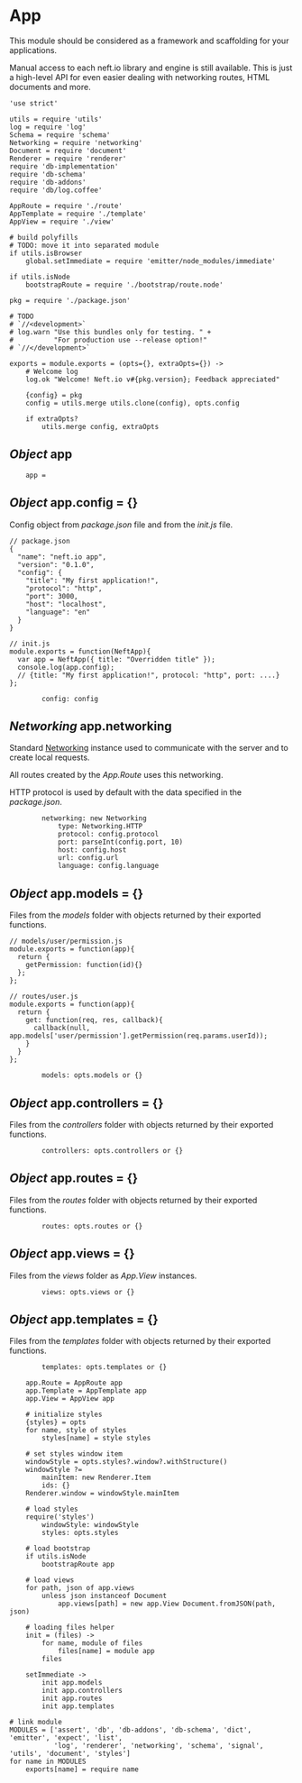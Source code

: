 App
===

This module should be considered as a framework and scaffolding for your applications.

Manual access to each neft.io library and engine is still available.
This is just a high-level API for even easier dealing with networking routes,
HTML documents and more.

	'use strict'

	utils = require 'utils'
	log = require 'log'
	Schema = require 'schema'
	Networking = require 'networking'
	Document = require 'document'
	Renderer = require 'renderer'
	require 'db-implementation'
	require 'db-schema'
	require 'db-addons'
	require 'db/log.coffee'

	AppRoute = require './route'
	AppTemplate = require './template'
	AppView = require './view'

	# build polyfills
	# TODO: move it into separated module
	if utils.isBrowser
		global.setImmediate = require 'emitter/node_modules/immediate'

	if utils.isNode
		bootstrapRoute = require './bootstrap/route.node'

	pkg = require './package.json'

	# TODO
	# `//<development>`
	# log.warn "Use this bundles only for testing. " +
	#          "For production use --release option!"
	# `//</development>`

	exports = module.exports = (opts={}, extraOpts={}) ->
		# Welcome log
		log.ok "Welcome! Neft.io v#{pkg.version}; Feedback appreciated"

		{config} = pkg
		config = utils.merge utils.clone(config), opts.config

		if extraOpts?
			utils.merge config, extraOpts

*Object* app
------------

		app =

*Object* app.config = {}
------------------------

Config object from *package.json* file and from the *init.js* file.

```
// package.json
{
  "name": "neft.io app",
  "version": "0.1.0",
  "config": {
    "title": "My first application!",
    "protocol": "http",
    "port": 3000,
    "host": "localhost",
    "language": "en"
  }
}

// init.js
module.exports = function(NeftApp){
  var app = NeftApp({ title: "Overridden title" });
  console.log(app.config);
  // {title: "My first application!", protocol: "http", port: ....}
};
```

			config: config

*Networking* app.networking
-------------------------------

Standard [Networking](/docs/networking) instance used to communicate
with the server and to create local requests.

All routes created by the *App.Route* uses this networking.

HTTP protocol is used by default with the data specified in the *package.json*.

			networking: new Networking
				type: Networking.HTTP
				protocol: config.protocol
				port: parseInt(config.port, 10)
				host: config.host
				url: config.url
				language: config.language

*Object* app.models = {}
------------------------

Files from the *models* folder with objects returned by their exported functions.

```
// models/user/permission.js
module.exports = function(app){
  return {
    getPermission: function(id){}
  };
};

// routes/user.js
module.exports = function(app){
  return {
  	get: function(req, res, callback){
  	  callback(null, app.models['user/permission'].getPermission(req.params.userId));
  	}
  }
};
```

			models: opts.models or {}

*Object* app.controllers = {}
-----------------------------

Files from the *controllers* folder with objects returned by their exported functions.

			controllers: opts.controllers or {}

*Object* app.routes = {}
------------------------

Files from the *routes* folder with objects returned by their exported functions.

			routes: opts.routes or {}

*Object* app.views = {}
-----------------------

Files from the *views* folder as *App.View* instances.

			views: opts.views or {}

*Object* app.templates = {}
---------------------------

Files from the *templates* folder with objects returned by their exported functions.

			templates: opts.templates or {}

		app.Route = AppRoute app
		app.Template = AppTemplate app
		app.View = AppView app

		# initialize styles
		{styles} = opts
		for name, style of styles
			styles[name] = style styles

		# set styles window item
		windowStyle = opts.styles?.window?.withStructure()
		windowStyle ?=
			mainItem: new Renderer.Item
			ids: {}
		Renderer.window = windowStyle.mainItem

		# load styles
		require('styles')
			windowStyle: windowStyle
			styles: opts.styles

		# load bootstrap
		if utils.isNode
			bootstrapRoute app

		# load views
		for path, json of app.views
			unless json instanceof Document
				app.views[path] = new app.View Document.fromJSON(path, json)

		# loading files helper
		init = (files) ->
			for name, module of files
				files[name] = module app
			files

		setImmediate ->
			init app.models
			init app.controllers
			init app.routes
			init app.templates

	# link module
	MODULES = ['assert', 'db', 'db-addons', 'db-schema', 'dict', 'emitter', 'expect', 'list',
	           'log', 'renderer', 'networking', 'schema', 'signal', 'utils', 'document', 'styles']
	for name in MODULES
		exports[name] = require name
